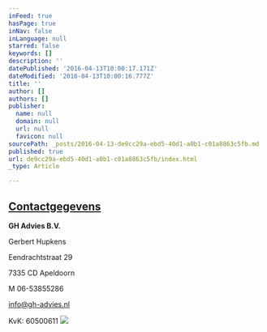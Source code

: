 ```yaml
---
inFeed: true
hasPage: true
inNav: false
inLanguage: null
starred: false
keywords: []
description: ''
datePublished: '2016-04-13T10:00:17.171Z'
dateModified: '2016-04-13T10:00:16.777Z'
title: ''
author: []
authors: []
publisher:
  name: null
  domain: null
  url: null
  favicon: null
sourcePath: _posts/2016-04-13-de9cc29a-ebd5-40d1-a0b1-c01a8863c5fb.md
published: true
url: de9cc29a-ebd5-40d1-a0b1-c01a8863c5fb/index.html
_type: Article

---
```

## [Contactgegevens][0]

**GH Advies B.V.**

Gerbert Hupkens

Eendrachtstraat 29

7335 CD Apeldoorn

M 06-53855286

[info@gh-advies.nl][1]

KvK: 60500611
![](https://the-grid-user-content.s3-us-west-2.amazonaws.com/bfab8a09-da5e-4837-a558-2dfee03a36bc.jpg)


[0]: http://gh-advies.nl/contact.html#
[1]: mailto:info@gh-advies.nl